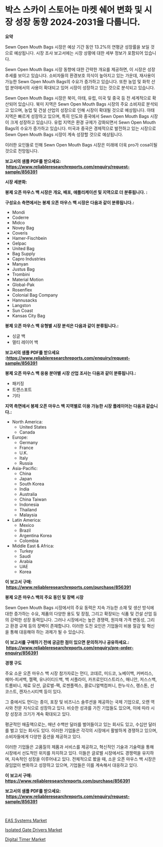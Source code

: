 <p><h1>박스 스카이 스토어는 마켓 쉐어 변화 및 시장 성장 동향 2024-2031을 다룹니다.</h1></p><p><strong>요약</strong></p>
<p><p>Sewn Open Mouth Bags 시장은 예상 기간 동안 13.2%의 연평균 성장률을 보일 것으로 예상됩니다. 시장 조사 보고서에는 시장 상황에 대한 세부 정보가 포함되어 있습니다.</p><p>Sewn Open Mouth Bags 시장 동향에 대한 간략한 개요를 제공하면, 이 시장은 성장 추세를 보이고 있습니다. 소비자들의 환경보호 의식이 높아지고 있는 가운데, 재사용이 가능한 Sewn Open Mouth Bags의 수요가 증가하고 있습니다. 또한 농업 및 화학 산업 분야에서의 사용이 확대되고 있어 시장이 성장하고 있는 것으로 분석되고 있습니다.</p><p>Sewn Open Mouth Bags 시장은 북미, 아태, 유럽, 미국 및 중국 등 전 세계적으로 확산되어 있습니다. 북미 지역은 Sewn Open Mouth Bags 시장의 주요 소비자로 분석되고 있으며, 농업 및 건설 산업의 성장으로 인해 시장이 확대될 것으로 예상됩니다. 아태 지역은 빠르게 성장하고 있으며, 특히 인도와 중국에서 Sewn Open Mouth Bags 시장이 크게 성장하고 있습니다. 유럽 지역은 환경 규제가 강화되면서 Sewn Open Mouth Bags의 수요가 증가하고 있습니다. 미국과 중국은 경제적으로 발전하고 있는 시장으로 Sewn Open Mouth Bags 시장이 계속 성장할 것으로 예상됩니다.</p><p>이러한 요인들로 인해 Sewn Open Mouth Bags 시장은 미래에 더욱 pro가 cosa이될 것으로 전망됩니다.</p></p>
<p><strong>보고서의 샘플 PDF를 받으세요: &nbsp;<a href="https://www.reliableresearchreports.com/enquiry/request-sample/856391">https://www.reliableresearchreports.com/enquiry/request-sample/856391</a></strong></p>
<p><strong>시장 세분화:</strong></p>
<p><strong> 봉제 오픈 마우스 백 시장은 개요, 배포, 애플리케이션 및 지역으로 더 분류됩니다. :</strong></p>
<p><strong>구성요소 측면에서는 봉제 오픈 마우스 백 시장은 다음과 같이 분류됩니다.:</strong></p>
<p><ul><li>Mondi</li><li>Coderre</li><li>Midco</li><li>Novey Bag</li><li>Coveris</li><li>Hamer-Fischbein</li><li>Gelpac</li><li>United Bag</li><li>Bag Supply</li><li>Capro Industries</li><li>Manyan</li><li>Justus Bag</li><li>Trombini</li><li>Material Motion</li><li>Global-Pak</li><li>Rosenflex</li><li>Colonial Bag Company</li><li>Hannusacks</li><li>Langston</li><li>Sun Coast</li><li>Kansas City Bag</li></ul></p>
<p><strong> 봉제 오픈 마우스 백 유형별 시장 분석은 다음과 같이 분류됩니다.:</strong></p>
<p><ul><li>싱글 백</li><li>멀티 레이어 백</li></ul></p>
<p><strong>보고서의 샘플 PDF를 받으세요 :<a href="https://www.reliableresearchreports.com/enquiry/request-sample/856391">https://www.reliableresearchreports.com/enquiry/request-sample/856391</a></strong></p>
<p><strong> 봉제 오픈 마우스 백 응용 분야별 시장 산업 조사는 다음과 같이 분류됩니다.:</strong></p>
<p><ul><li>패키징</li><li>트랜스포트</li><li>기타</li></ul></p>
<p><strong>지역 측면에서 봉제 오픈 마우스 백 지역별로 이용 가능한 시장 플레이어는 다음과 같습니다.:</strong></p>
<p><ul>
    <li>
        North America:
        <ul>
            <li>United States</li>
            <li>Canada</li>
        </ul>
    </li>
    <li>
        Europe:
        <ul>
            <li>Germany</li>
            <li>France</li>
            <li>U.K.</li>
            <li>Italy</li>
            <li>Russia</li>
        </ul>
    </li>
    <li>
        Asia-Pacific:
        <ul>
            <li>China</li>
            <li>Japan</li>
            <li>South Korea</li>
            <li>India</li>
            <li>Australia</li>
            <li>China Taiwan</li>
            <li>Indonesia</li>
            <li>Thailand</li>
            <li>Malaysia</li>
        </ul>
    </li>
    <li>
        Latin America:
        <ul>
            <li>Mexico</li>
            <li>Brazil</li>
            <li>Argentina Korea</li>
            <li>Colombia</li>
        </ul>
    </li>
    <li>
        Middle East & Africa:
        <ul>
            <li>Turkey</li>
            <li>Saudi</li>
            <li>Arabia</li>
            <li>UAE</li>
            <li>Korea</li>
        </ul>
    </li>
    </ul></p>
<p><strong>이 보고서 구매: &nbsp;<a href="https://www.reliableresearchreports.com/purchase/856391">https://www.reliableresearchreports.com/purchase/856391</a></strong></p>
<p><strong>봉제 오픈 마우스 백의 주요 동인 및 장벽 시장</strong></p>
<p><p>Sewn Open Mouth Bags 시장에서의 주요 동력은 지속 가능한 소재 및 생산 방식에 대한 증가하는 수요, 제품의 다양한 용도 및 장점, 그리고 확장되는 식품 및 건설 산업 등의 강력한 성장 동력입니다. 그러나 시장에서는 높은 경쟁력, 원자재 가격 변동성, 그리고 환경 규제 등의 장벽이 존재합니다. 이러한 도전 요인은 기업들이 비용 절감 및 혁신을 통해 대응해야 하는 과제가 될 수 있습니다.</p></p>
<p><strong>이 보고서를 구매하기 전에 궁금한 점이 있으면 문의하거나 공유하세요.: &nbsp;<a href="https://www.reliableresearchreports.com/enquiry/pre-order-enquiry/856391">https://www.reliableresearchreports.com/enquiry/pre-order-enquiry/856391</a></strong></p>
<p><strong>경쟁 구도</strong></p>
<p><p>주요 소운 오픈 마우스 백 시장 참가자로는 먼디, 코데르, 미드코, 노베이백, 커버리스, 헤머-피셔백, 젤팩, 유나이티드백, 백 서플라이, 카프로인더스트리스, 매니안, 저스스백, 트롬비니, 재료 모션, 글로벌-팩, 로젠플렉스, 콜로니얼백컴퍼니, 한누삭스, 랭스톤, 선코스트, 캔자스시티백 등이 있다. </p><p>그 중에서도 먼디는 종이, 포장 및 비즈니스 솔루션을 제공하는 국제 기업으로, 오랜 역사와 전문 지식으로 성장하고 있다. 비슷한 성과를 가진 기업들도 있으며, 이에 따라 시장 성장과 크기가 계속 확대되고 있다. </p><p>평균적인 매출액으로는, 매년 수백만 달러를 벌어들이고 있는 회사도 있고, 수십만 달러를 벌고 있는 회사도 있다. 이러한 기업들은 각각의 시장에서 활발하게 경쟁하고 있으며, 소비자들에게 다양한 옵션을 제공하고 있다.</p><p>이러한 기업들은 고품질의 제품과 서비스를 제공하고, 혁신적인 기술과 기술력을 통해 시장에서 선도적인 위치를 차지하고 있다. 이들은 글로벌 시장에서도 경쟁력을 유지하며, 지속적인 성장을 이루어내고 있다. 전체적으로 봤을 때, 소운 오픈 마우스 백 시장은 끊임없이 변화하고 성장하고 있으며, 기업들은 이를 계속해서 대응하고 있다.</p></p>
<p><strong>이 보고서 구매: &nbsp; <a href="https://www.reliableresearchreports.com/purchase/856391">https://www.reliableresearchreports.com/purchase/856391</a></strong></p>
<p><strong>보고서의 샘플 PDF를 받으세요: &nbsp;<a href="https://www.reliableresearchreports.com/enquiry/request-sample/856391">https://www.reliableresearchreports.com/enquiry/request-sample/856391</a></strong><strong></strong></p>
<p>&nbsp;</p>
<p><p><a href="https://github.com/lataunyatinikmelvin59ilbd0dv/Market-Research-Report-List-1/blob/main/eas-systems-market.md">EAS Systems Market</a></p><p><a href="https://github.com/arionmp/Market-Research-Report-List-2/blob/main/isolated-gate-drivers-market.md">Isolated Gate Drivers Market</a></p><p><a href="https://github.com/pgtimber/Market-Research-Report-List-2/blob/main/digital-timer-market.md">Digital Timer Market</a></p></p>
